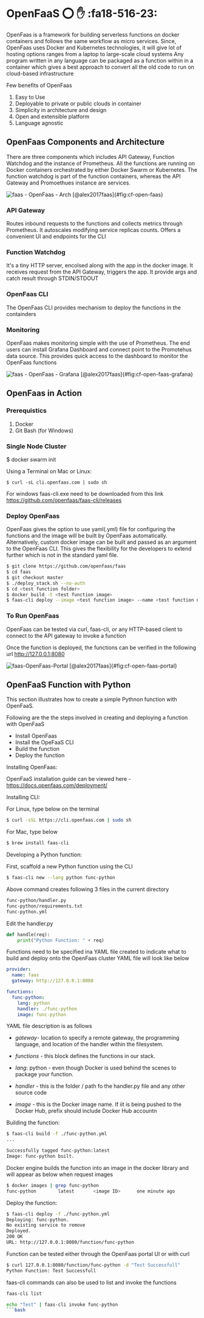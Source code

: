 # OpenFaaS :o: :hand: :fa18-516-23:

OpenFaas is a framework for building serverless functions on docker containers and follows the same workflow as micro services.
Since, OpenFaas uses Docker and Kubernetes technologies, it will give lot of hosting options ranges from a laptop 
to large-scale cloud systems
Any program written in any language can be packaged as a function within in a container which gives a best approach
to convert all the old code to run on cloud-based infrastructure

Few benefits of OpenFaas
1. Easy to Use
2. Deployable to private or public clouds in container
3. Simplicity in architecture and design
4. Open and extensible platform
5. Language agnostic


## OpenFaas Components and Architecture

There are three components which includes API Gateway, Function Watchdog and the instance of Prometheus.
All the functions are running on Docker containers orchestrated by either Docker Swarm or Kubernetes.
The function watchdog is part of the function containers, whereas the API Gateway and Promoethues instance are services.

![faas - OpenFaas - Arch [@alex2017faas]](images/openFaas_architecutre.jpg){#fig:cf-open-faas}

### API Gateway

Routes inbound requests to the functions and collects metrics through Prometheus. It autoscales modifying service replicas counts.
Offers a convenient UI and endpoints for the CLI

### Function Watchdog

It's a tiny HTTP server, encolsed along with the app in the docker image. It receives request from the API Gateway, triggers the app.
It provide args and catch result through STDIN/STDOUT

### OpenFaas CLI

The OpenFaas CLI provides mechanism to deploy the functions in the containders

### Monitoring

OpenFaas makes monitoring simple with the use of Prometheus. The end users can install Grafana Dashboard and connect point to the Promotehus data source. This provides quick access to the dashboard to monitor the OpenFaas functions

![faas - OpenFaas - Grafana [@alex2017faas]](images/grafana.jpeg){#fig:cf-open-faas-grafana}

## OpenFaas in Action

### Prerequistics

1. Docker
2. Git Bash (for Windows)

### Single Node Cluster

$ docker swarm init

Using a Terminal on Mac or Linux:

`$ curl -sL cli.openfaas.com | sudo sh`

For windows faas-cli.exe need to be downloaded from this link https://github.com/openfaas/faas-cli/releases


### Deploy OpenFaas 

OpenFaas gives the option to use yaml(.yml) file for configuring the functions and the image will be built by OpenFaas automatically.
Alternatively, custom docker image can be built and passed as an argument to the OpenFaas CLI. This gives the flexibility for the developers to extend further which is not in the standard yaml file.

```bash
$ git clone https://github.com/openfaas/faas
$ cd faas
$ git checkout master
$ ./deploy_stack.sh --no-auth
$ cd <test function folder>
$ docker build -t <test function image>
$ faas-cli deploy --image <test function image> --name <test function name
```

### To Run OpenFaas

OpenFaas can be tested via curl, faas-cli, or any HTTP-based client to connect to the API gateway to invoke a function

Once the function is deployed, the functions can be verified in the following url
<http://127.0.0.1:8080>

![faas-OpenFaas-Portal [@alex2017faas]](images/markdown_portal.png){#fig:cf-open-faas-portal}

## OpenFaaS Function with Python

This section illustrates how to create a simple Pythnon function with OpenFaaS. 

Following are the the steps involved in creating and deploying a function with OpenFaaS
* Install OpenFaas
* Install the OpeFaaS CLI
* Build the function
* Deploy the function

Installing OpenFaas:

OpenFaaS installation guide can be viewed here - <https://docs.openfaas.com/deployment/> 

Installing CLI:

For Linux, type below on the terminal
```bash
$ curl -sSL https://cli.openfaas.com | sudo sh
```
For Mac, type below
```bash
$ brew install faas-cli
```

Developing a Python function:

First, scaffold a new Python function using the CLI
```bash
$ faas-cli new --lang python func-python
```

Above command creates following 3 files in the current directory
```bash
func-python/handler.py
func-python/requirements.txt
func-python.yml
```

Edit the handler.py
```python
def handle(req):
    print("Python Function: " + req)
```

Functions need to be specified ina YAML file created to indicate what to build and deploy onto the OpenFaas cluster
YAML file will look like below

```yaml
provider:
  name: faas
  gateway: http://127.0.0.1:8080

functions:
  func-python:
    lang: python
    handler: ./func-python
    image: func-python
```

YAML file description is as follows

* _gateway_- location to specify a remote gateway, the programming language, and location of the handler within the filesystem.

* _functions_ - this block defines the functions in our stack.

* _lang_: python - even though Docker is used behind the scenes to package your function. 

* _handler_ - this is the folder / path fo the handler.py file and any other source code

* _image_ - this is the Docker image name. If iit is being pushed to the Docker Hub, prefix should include Docker Hub accountn


Building the function:
```bash
$ faas-cli build -f ./func-python.yml
...

Successfully tagged func-python:latest
Image: func-python built.
```

Docker engine builds the function into an image in the docker library and will appear as below when request images
```bash
$ docker images | grep func-python
func-python        latest       <image ID>      one minute ago
```

Deploy the function:
```bash
$ faas-cli deploy -f ./func-python.yml
Deploying: func-python.
No existing service to remove
Deployed.
200 OK
URL: http://127.0.0.1:8080/function/func-python
```

Function can be tested either through the OpenFaas portal UI or with curl 
```bash
$ curl 127.0.0.1:8080/function/func-python -d "Test Successfull"
Python Function: Test Successfull
```

faas-cli commands can also be used to list and invoke the functions
```bash
faas-cli list
```
```bash
echo "Test" | faas-cli invoke func-python
```bash

